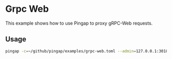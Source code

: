 # Grpc Web

This example shows how to use Pingap to proxy gRPC-Web requests.

## Usage

```bash
pingap -c=~/github/pingap/examples/grpc-web.toml --admin=127.0.0.1:3018
```